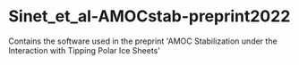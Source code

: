 # Sinet_et_al-AMOCstab-preprint2022
Contains the software used in the preprint 'AMOC Stabilization under the Interaction with Tipping Polar Ice Sheets'
